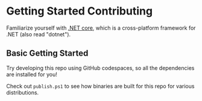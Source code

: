 # Getting Started Contributing

Familiarize yourself with [.NET core](https://docs.microsoft.com/en-us/dotnet/core/introduction#net-core-and-net-5), which is a cross-platform framework for .NET (also read "dotnet").

## Basic Getting Started

Try developing this repo using GitHub codespaces, so all the dependencies are installed for you!

Check out `publish.ps1` to see how binaries are built for this repo for various distributions.


